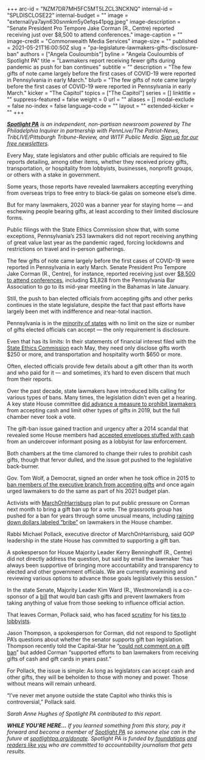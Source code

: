 +++
arc-id = "NZM7DR7MH5FC5MT5LZCL3NCKNQ"
internal-id = "SPLDISCLOSE22"
internal-budget = ""
image = "external/ya7ayn630snmkm5y0efqs41pqg.jpeg"
image-description = "Senate President Pro Tempore Jake Corman (R., Centre) reported receiving just over $8,500 to attend conferences."
image-caption = ""
image-credit = "Commonwealth Media Services"
image-size = ""
published = 2021-05-21T16:00:50Z
slug = "pa-legislature-lawmakers-gifts-disclosure-ban"
authors = ["Angela Couloumbis"]
byline = "Angela Couloumbis of Spotlight PA"
title = "Lawmakers report receiving fewer gifts during pandemic as push for ban continues"
subtitle = ""
description = "The few gifts of note came largely before the first cases of COVID-19 were reported in Pennsylvania in early March."
blurb = "The few gifts of note came largely before the first cases of COVID-19 were reported in Pennsylvania in early March."
kicker = "The Capitol"
topics = ["The Capitol"]
series = []
linktitle = ""
suppress-featured = false
weight = 0
url = ""
aliases = []
modal-exclude = false
no-index = false
language-code = ""
layout = ""
extended-kicker = ""
+++

<a href="https://lesspage.com/"><i><b>Spotlight PA</b></i></a><i> is an independent, non-partisan newsroom powered by The Philadelphia Inquirer in partnership with PennLive/The Patriot-News, TribLIVE/Pittsburgh Tribune-Review, and WITF Public Media. </i><a href="https://lesspage.com/newsletters"><i>Sign up for our free newsletters</i></a><i>.</i>

Every May, state legislators and other public officials are required to file reports detailing, among other items, whether they received pricey gifts, transportation, or hospitality from lobbyists, businesses, nonprofit groups, or others with a stake in government.

Some years, those reports have revealed lawmakers accepting everything from overseas trips to free entry to black-tie galas on someone else’s dime.

But for many lawmakers, 2020 was a banner year for staying home — and eschewing people bearing gifts, at least according to their limited disclosure forms.

<script src="https://lesspage.com/embed.js" async></script><div data-spl-embed-version="1" data-spl-src="https://lesspage.com/embeds/newsletter/"></div>

Public filings with the State Ethics Commission show that, with some exceptions, Pennsylvania’s 253 lawmakers did not report receiving anything of great value last year as the pandemic raged, forcing lockdowns and restrictions on travel and in-person gatherings.

The few gifts of note came largely before the first cases of COVID-19 were reported in Pennsylvania in early March. Senate President Pro Tempore Jake Corman (R., Centre), for instance, reported receiving just over <a href="https://www.ethicsrulings.pa.gov/WebLink/DocView.aspx?id=419852&searchid=a2dd92eb-c4c6-475f-8817-d737e9699699&dbid=0&repo=EthicsLF8">$8,500 to attend conferences</a>, including $3,828 from the Pennsylvania Bar Association to go to its mid-year meeting in the Bahamas in late January.

Still, the push to ban elected officials from accepting gifts and other perks continues in the state legislature, despite the fact that past efforts have largely been met with indifference and near-total inaction.

Pennsylvania is in the <a href="https://www.ncsl.org/research/ethics/50-state-table-gift-laws.aspx">minority of states</a> with no limit on the size or number of gifts elected officials can accept — the only requirement is disclosure.

Even that has its limits: In their statements of financial interest filed with the <a href="https://www.ethicsrulings.pa.gov/WebLink/CustomSearch.aspx?SearchName=SearchforStatementsofFinancialInterestsforms&repo=EthicsLF8">State Ethics Commission</a> each May, they need only disclose gifts worth $250 or more, and transportation and hospitality worth $650 or more.

Often, elected officials provide few details about a gift other than its worth and who paid for it — and sometimes, it’s hard to even discern that much from their reports.

Over the past decade, state lawmakers have introduced bills calling for various types of bans. Many times, the legislation didn’t even get a hearing. A key state House committee <a href="https://whyy.org/articles/after-years-of-pressure-from-advocates-pa-house-advances-gift-ban/">did advance a measure to prohibit lawmakers</a> from accepting cash and limit other types of gifts in 2019, but the full chamber never took a vote.

The gift-ban issue gained traction and urgency after a 2014 scandal that revealed some House members had <a href="https://www.inquirer.com/philly/news/20140316_Kane_shut_down_sting_that_snared_Phila__officials.html">accepted envelopes stuffed with cash</a> from an undercover informant posing as a lobbyist for law enforcement.

Both chambers at the time clamored to change their rules to prohibit cash gifts, though that fervor dulled, and the issue got pushed to the legislative back-burner.

Gov. Tom Wolf, a Democrat, signed an order when he took office in 2015 to <a href="https://www.pennlive.com/politics/2015/01/gov_tom_wolf_signs_gift_ban_le.html">ban members of the executive branch from accepting gifts</a> and once again urged lawmakers to do the same as part of his 2021 budget plan.

Activists with <a href="https://www.mohpa.org/" target="_blank">MarchOnHarrisburg</a> plan to put public pressure on Corman next month to bring a gift ban up for a vote. The grassroots group has pushed for a ban for years through some unusual means, including <a href="https://www.facebook.com/MarchOnHarrisburg2/posts/1174371349670078">raining down dollars labeled “bribe”</a> on lawmakers in the House chamber.

Rabbi Michael Pollack, executive director of MarchOnHarrisburg, said GOP leadership in the state House has committed to supporting a gift ban.

A spokesperson for House Majority Leader Kerry Benninghoff (R., Centre) did not directly address the question, but said by email the lawmaker “has always been supportive of bringing more accountability and transparency to elected and other government officials. We are currently examining and reviewing various options to advance those goals legislatively this session.”

<script src="https://lesspage.com/embed.js" async></script><div data-spl-embed-version="1" data-spl-src="https://lesspage.com/embeds/donate/?teaser_text=If%20you%20learned%20something%20from%20this%20report%2C%20pay%20it%20forward%20and%20become%20a%20member%20of%20Spotlight%20PA%20so%20someone%20else%20can%20in%20the%20future."></div>

In the state Senate, Majority Leader Kim Ward (R., Westmoreland) is a co-sponsor of a <a href="https://www.legis.state.pa.us/cfdocs/billInfo/billInfo.cfm?sYear=2021&sInd=0&body=S&type=B&bn=0401" target="_blank">bill</a> that would ban cash gifts and prevent lawmakers from taking anything of value from those seeking to influence official action.

That leaves Corman, Pollack said, who has faced <a href="https://lesspage.com/news/2020/08/pa-campaign-dark-money-growth-opportunity-fund-jake-corman-gop/" target="_blank">scrutiny</a> for his <a href="https://lesspage.com/news/2021/05/pa-lobbying-reform-political-consultants-jake-corman-mavericks/" target="_blank">ties to lobbyists</a>.

Jason Thompson, a spokesperson for Corman, did not respond to Spotlight PA’s questions about whether the senator supports gift ban legislation. Thompson recently told the Capital-Star he “<a href="https://www.penncapital-star.com/government-politics/pa-s-top-two-republicans-announce-plans-for-lobbying-reform-but-is-it-enough/" target="_blank">could not comment on a gift ban</a>” but added Corman “supported efforts to ban lawmakers from receiving gifts of cash and gift cards in years past.”

For Pollack, the issue is simple: As long as legislators can accept cash and other gifts, they will be beholden to those with money and power. Those without means will remain unheard.

“I’ve never met anyone outside the state Capitol who thinks this is controversial,” Pollack said.

<i>Sarah Anne Hughes of Spotlight PA contributed to this report.</i>

<i><b>WHILE YOU’RE HERE...</b></i><i> If you learned something from this story, pay it forward and become a member of </i><a href="https://lesspage.com/"><i>Spotlight PA</i></a><i> so someone else can in the future at </i><a href="http://spotlightpa.org/donate"><i>spotlightpa.org/donate</i></a><i>. Spotlight PA is funded by</i><a href="https://lesspage.com/support"><i> foundations</i></a><i> </i><a href="https://lesspage.com/support"><i>and readers like you</i></a><i> who are committed to accountability journalism that gets results.</i>
